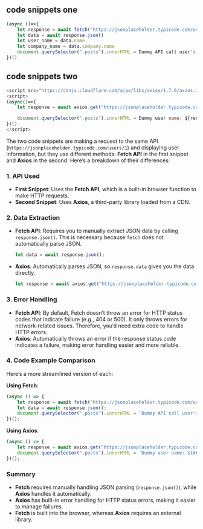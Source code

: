 ## code snippets one
```javascript
(async ()=>{
    let response = await fetch("https://jsonplaceholder.typicode.com/users/1")
    let data = await response.json()
    let user_name = data.name
    let company_name = data.company.name
    document.querySelector(".posts").innerHTML = Dummy API call user's name = ${user_name} <br> Company name = ${company_name}
})()
```

## code snippets two 
```javascript
<script src="https://cdnjs.cloudflare.com/ajax/libs/axios/1.7.6/axios.min.js"></script>
<script>
(async()=>{
    let response = await axios.get("https://jsonplaceholder.typicode.com/users/1")

    document.querySelector(".posts").innerHTML = Dummy user name: ${response.data.name}
})()
</script>
```

The two code snippets are making a request to the same API (`https://jsonplaceholder.typicode.com/users/1`) and displaying user information, but they use different methods: **Fetch API** in the first snippet and **Axios** in the second. Here’s a breakdown of their differences:

### 1. **API Used**
   - **First Snippet**: Uses the **Fetch API**, which is a built-in browser function to make HTTP requests.
   - **Second Snippet**: Uses **Axios**, a third-party library loaded from a CDN.

### 2. **Data Extraction**
   - **Fetch API**: Requires you to manually extract JSON data by calling `response.json()`. This is necessary because `fetch` does not automatically parse JSON.
     ```javascript
     let data = await response.json();
     ```
   - **Axios**: Automatically parses JSON, so `response.data` gives you the data directly.
     ```javascript
     let response = await axios.get("https://jsonplaceholder.typicode.com/users/1");
     ```

### 3. **Error Handling**
   - **Fetch API**: By default, Fetch doesn’t throw an error for HTTP status codes that indicate failure (e.g., 404 or 500). It only throws errors for network-related issues. Therefore, you’d need extra code to handle HTTP errors.
   - **Axios**: Automatically throws an error if the response status code indicates a failure, making error handling easier and more reliable.


### 4. **Code Example Comparison**
Here’s a more streamlined version of each:

**Using Fetch**:
```javascript
(async () => {
    let response = await fetch("https://jsonplaceholder.typicode.com/users/1");
    let data = await response.json();
    document.querySelector(".posts").innerHTML = `Dummy API call user's name = ${data.name} <br> Company name = ${data.company.name}`;
})();
```

**Using Axios**:
```javascript
(async () => {
    let response = await axios.get("https://jsonplaceholder.typicode.com/users/1");
    document.querySelector(".posts").innerHTML = `Dummy user name: ${response.data.name}`;
})();
```

### Summary
- **Fetch** requires manually handling JSON parsing (`response.json()`), while **Axios** handles it automatically.
- **Axios** has built-in error handling for HTTP status errors, making it easier to manage failures.
- **Fetch** is built into the browser, whereas **Axios** requires an external library.